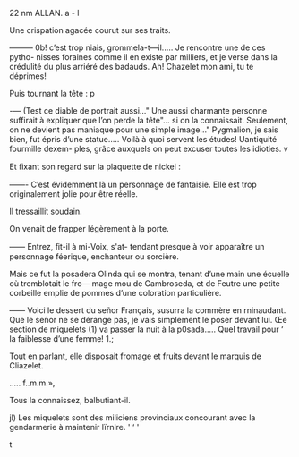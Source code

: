 22 nm ALLAN.   a - l

Une crispation agacée courut sur ses traits.

——— 0b! c’est trop niais, grommela-t—il..... Je rencontre une de ces pytho-
nisses foraines comme il en existe par milliers, et je verse dans la crédulité
du plus arriéré des badauds. Ah! Chazelet mon ami, tu te déprimes!

Puis tournant la tête : p

-— (Test ce diable de portrait aussi..." Une aussi charmante personne
suffirait à expliquer que l’on perde la tête"... si
on la connaissait. Seulement, on ne devient pas
maniaque pour une simple image..." Pygmalion,
je sais bien, fut épris d’une statue..... Voilà à quoi
servent les études! Uantiquité fourmille dexem-
ples, grâce auxquels on peut excuser toutes les
idioties. v

Et ﬁxant son regard sur la plaquette de
nickel :

——- C’est évidemment là un personnage de
fantaisie. Elle est trop originalement jolie
pour être réelle.

Il tressaillit soudain.

On venait de frapper légèrement
à la porte.

—— Entrez, ﬁt-il à mi-Voix, s'at-
tendant presque à voir apparaître
un personnage féerique, enchanteur
ou sorcière.

Mais ce fut la posadera Olinda
qui se montra, tenant d’une main
une écuelle où tremblotait le fro—
mage mou de Cambroseda, et de
Feutre une petite corbeille emplie de pommes d’une coloration particulière.

—— Voici le dessert du señor Français, susurra la commère en rninaudant.
Que le señor ne se dérange pas, je vais simplement le poser devant lui. Œe
section de miquelets (1) va passer la nuit à la p0sada..... Quel travail pour ‘
la faiblesse d’une femme! 1.;

Tout en parlant, elle disposait fromage et fruits devant le marquis de
Cliazelet.

  
 
 
 
  
  
 
 

..... f..m.m.»,

Tous la connaissez, balbutiant-il.

jl) Les miquelets sont des miliciens provinciaux concourant avec la gendarmerie à maintenir
lïrnlre. ' ‘ '

t

 

